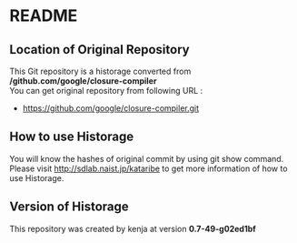 # README
## Location of Original Repository
This Git repository is a historage converted from **/github.com/google/closure-compiler**  
You can get original repository from following URL :

- https://github.com/google/closure-compiler.git

## How to use Historage
You will know the hashes of original commit by using git show command.  
Please visit <http://sdlab.naist.jp/kataribe> to get more information of how to use Historage.

## Version of Historage
This repository was created by kenja at version **0.7-49-g02ed1bf**
